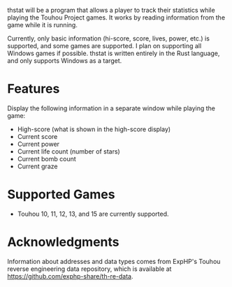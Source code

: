 thstat will be a program that allows a player to track their statistics while playing the Touhou Project games. It works by reading information from the game while it is running.

Currently, only basic information (hi-score, score, lives, power, etc.) is supported, and some games are supported. I plan on supporting all Windows games if possible. thstat is written entirely in the Rust language, and only supports Windows as a target.

# Features

Display the following information in a separate window while playing the game:
* High-score (what is shown in the high-score display)
* Current score
* Current power
* Current life count (number of stars)
* Current bomb count
* Current graze

# Supported Games

* Touhou 10, 11, 12, 13, and 15 are currently supported.

# Acknowledgments

Information about addresses and data types comes from ExpHP's Touhou reverse engineering data repository, which is available at <https://github.com/exphp-share/th-re-data>.